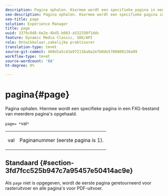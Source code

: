 ```yaml
---
description: Pagina ophalen. Hiermee wordt een specifieke pagina in een FXG-bestand van meerdere pagina's opgehaald.
seo-description: Pagina ophalen. Hiermee wordt een specifieke pagina in een FXG-bestand van meerdere pagina's opgehaald.
seo-title: page
solution: Experience Manager
title: page
uuid: 3379c8d8-6e2e-4bd5-b683-a532330f1ddc
feature: Dynamic Media Classic, SDK/API
role: Ontwikkelaar,zakelijke praktiserer
translation-type: tm+mt
source-git-commit: 469d1a5c43a972116a8a2efb0de5708800130a99
workflow-type: tm+mt
source-wordcount: '68'
ht-degree: 0%

---
```



# pagina{#page}

Pagina ophalen. Hiermee wordt een specifieke pagina in een FXG-bestand van meerdere pagina&#39;s opgehaald.

`page= *`val`*`

<table id="simpletable_E92560F812B64A36A3D108CA7DEED5AC"> 
 <tr class="strow"> 
  <td class="stentry"> <p><span class="codeph"> <span class="varname"> val</span></span> </p> </td> 
  <td class="stentry"> <p>Paginanummer (eerste pagina is 1). </p></td> 
 </tr> 
</table>

## Standaard {#section-3fd7fcc525b947c7a95457e50414ac9e}

Als `page` niet is opgegeven, wordt de eerste pagina geretourneerd voor rasteruitvoer en alle pagina&#39;s voor PDF-uitvoer.

